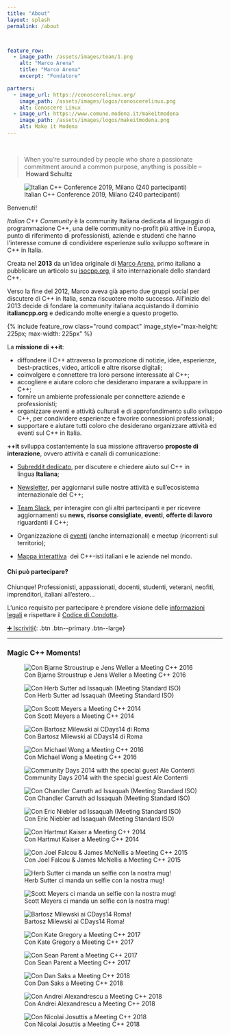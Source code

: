 ```yaml
---
title: "About"
layout: splash
permalink: /about



feature_row:
  - image_path: /assets/images/team/1.png
    alt: "Marco Arena"
    title: "Marco Arena"
    excerpt: "Fondatore"  

partners:
  - image_url: https://conoscerelinux.org/
    image_path: /assets/images/logos/conoscerelinux.png
    alt: Conoscere Linux
  - image_url: https://www.comune.modena.it/makeitmodena
    image_path: /assets/images/logos/makeitmodena.png
    alt: Make it Modena
---
```



<br />


> When you’re surrounded by people who share a passionate commitment around a common purpose, anything is possible – **Howard Schultz**

<figure>
  <img
  src="/assets/images/about/itcppcon19-crowd.jpg"
  alt="Italian C++ Conference 2019, Milano (240 partecipanti)">
  <figcaption>Italian C++ Conference 2019, Milano (240 partecipanti)</figcaption>
</figure>

Benvenuti!

*Italian C++ Community* è la community Italiana dedicata al linguaggio di programmazione C++, una delle community no-profit più attive in Europa, punto di riferimento di professionisti, aziende e studenti che hanno l'interesse comune di condividere esperienze sullo sviluppo software in C++ in Italia.

Creata nel **2013** da un’idea originale di [Marco Arena](http://it.linkedin.com/in/marcoarena), primo italiano a pubblicare un articolo su [isocpp.org](https://isocpp.org/), il sito internazionale dello standard C++.

Verso la fine del 2012, Marco aveva già aperto due gruppi social per discutere di C++ in Italia, senza riscuotere molto successo. All’inizio del 2013 decide di fondare la community italiana acquistando il dominio **italiancpp.org** e dedicando molte energie a questo progetto.

{% include feature_row class="round compact" image_style="max-height: 225px; max-width: 225px" %}

La **missione di ++it**:

*   diffondere il C++ attraverso la promozione di notizie, idee, esperienze, best-practices, video, articoli e altre risorse digitali;
*   coinvolgere e connettere tra loro persone interessate al C++;
*   accogliere e aiutare coloro che desiderano imparare a sviluppare in C++;
*   fornire un ambiente professionale per connettere aziende e professionisti;
*   organizzare eventi e attività culturali e di approfondimento sullo sviluppo C++, per condividere esperienze e favorire connessioni professionali;
*   supportare e aiutare tutti coloro che desiderano organizzare attività ed eventi sul C++ in Italia.

**++it** sviluppa costantemente la sua missione attraverso **proposte di interazione**, ovvero attività e canali di comunicazione:

*   [Subreddit dedicato](https://reddit.com/r/cppit), per discutere e chiedere aiuto sul C++ in lingua **Italiana**;

*   [Newsletter](/join), per aggiornarvi sulle nostre attività e sull’ecosistema internazionale del C++;

*   [Team Slack](/join), per interagire con gli altri partecipanti e per ricevere aggiornamenti su **news**, **risorse consigliate**, **eventi**, **offerte di lavoro** riguardanti il C++;

*   Organizzazione di [eventi](/archivio-eventi) (anche internazionali) e meetup (ricorrenti sul territorio);

*   [Mappa interattiva](https://www.google.com/maps/@45.7186146,-0.9182294,5z/data=!3m1!4b1!4m2!6m1!1s1kq4qEWdgLfxmDj2QOc8jIgH3yZc)  dei C++-isti italiani e le aziende nel mondo.

#### Chi può partecipare?

Chiunque! Professionisti, appassionati, docenti, studenti, veterani, neofiti, imprenditori, italiani all’estero…

L’unico requisito per partecipare è prendere visione delle [informazioni legali](/privacy-policy) e rispettare il [Codice di Condotta](/coc).

[➕ Iscriviti](/join){: .btn .btn--primary .btn--large}

* * * 

### Magic C++ Moments!

<figure>
  <img class="img-cpp-people"
  src="assets/images/about/bjarne2016.jpg"
  alt="Con Bjarne Stroustrup e Jens Weller a Meeting C++ 2016">
  <figcaption>Con Bjarne Stroustrup e Jens Weller a Meeting C++ 2016</figcaption>  
</figure>

<figure>
  <img
  src="assets/images/about/herb2016.jpg"
  alt="Con Herb Sutter ad Issaquah (Meeting Standard ISO)">
  <figcaption>Con Herb Sutter ad Issaquah (Meeting Standard ISO)</figcaption>  
</figure>

<figure>
  <img
  src="assets/images/about/scott2014.jpg"
  alt="Con Scott Meyers a Meeting C++ 2014">
  <figcaption>Con Scott Meyers a Meeting C++ 2014</figcaption>  
</figure>

<figure>
  <img
  src="assets/images/about/bartosz2014.jpg"
  alt="Con Bartosz Milewski ai CDays14 di Roma">
  <figcaption>Con Bartosz Milewski ai CDays14 di Roma</figcaption>  
</figure>

<figure>
  <img
  src="assets/images/about/michael2016.jpg"
  alt="Con Michael Wong a Meeting C++ 2016">
  <figcaption>Con Michael Wong a Meeting C++ 2016</figcaption>  
</figure>

<figure>
  <img
  src="assets/images/about/cdays14.jpg"
  alt="Community Days 2014 with the special guest Ale Contenti">
  <figcaption>Community Days 2014 with the special guest Ale Contenti</figcaption>  
</figure>

<figure>
  <img
  src="assets/images/about/chandler2016.jpg"
  alt="Con Chandler Carruth ad Issaquah (Meeting Standard ISO)">
  <figcaption>Con Chandler Carruth ad Issaquah (Meeting Standard ISO)</figcaption>  
</figure>

<figure>
  <img
  src="assets/images/about/eric2016.jpg"
  alt="Con Eric Niebler ad Issaquah (Meeting Standard ISO)">
  <figcaption>Con Eric Niebler ad Issaquah (Meeting Standard ISO)</figcaption>  
</figure>
 
<figure>
  <img
  src="assets/images/about/hartmut2014.jpg"
  alt="Con Hartmut Kaiser a Meeting C++ 2014">
  <figcaption>Con Hartmut Kaiser a Meeting C++ 2014</figcaption>  
</figure>

<figure>
  <img
  src="assets/images/about/jj2015.jpg"
  alt="Con Joel Falcou & James McNellis a Meeting C++ 2015">
  <figcaption>Con Joel Falcou & James McNellis a Meeting C++ 2015</figcaption>  
</figure>

<figure>
  <img
  src="assets/images/about/herb-mug.jpg"
  alt="Herb Sutter ci manda un selfie con la nostra mug!">
  <figcaption>Herb Sutter ci manda un selfie con la nostra mug!</figcaption>  
</figure>

<figure>
  <img
  src="assets/images/about/scott-mug.jpg"
  alt="Scott Meyers ci manda un selfie con la nostra mug!">
  <figcaption>Scott Meyers ci manda un selfie con la nostra mug!</figcaption>  
</figure>

<figure>
  <img
  src="assets/images/about/bartosz-cdays.jpg"
  alt="Bartosz Milewski ai CDays14 Roma!">
  <figcaption>Bartosz Milewski ai CDays14 Roma!</figcaption>  
</figure>

<figure>
  <img
  src="assets/images/about/kate2017.jpg"
  alt="Con Kate Gregory a Meeting C++ 2017">
  <figcaption>Con Kate Gregory a Meeting C++ 2017</figcaption>  
</figure>

<figure>
  <img
  src="assets/images/about/sean2017.jpg"
  alt="Con Sean Parent a Meeting C++ 2017">
  <figcaption>Con Sean Parent a Meeting C++ 2017</figcaption>  
</figure>

<figure>
  <img
  src="assets/images/about/dan2018.jpg"
  alt="Con Dan Saks a Meeting C++ 2018">
  <figcaption>Con Dan Saks a Meeting C++ 2018</figcaption>  
</figure>

<figure>
  <img
  src="assets/images/about/andrei2018.jpg"
  alt="Con Andrei Alexandrescu a Meeting C++ 2018">
  <figcaption>Con Andrei Alexandrescu a Meeting C++ 2018</figcaption>  
</figure>

<figure>
  <img
  src="assets/images/about/nico2018.jpg"
  alt="Con Nicolai Josuttis a Meeting C++ 2018">
  <figcaption>Con Nicolai Josuttis a Meeting C++ 2018</figcaption>  
</figure>